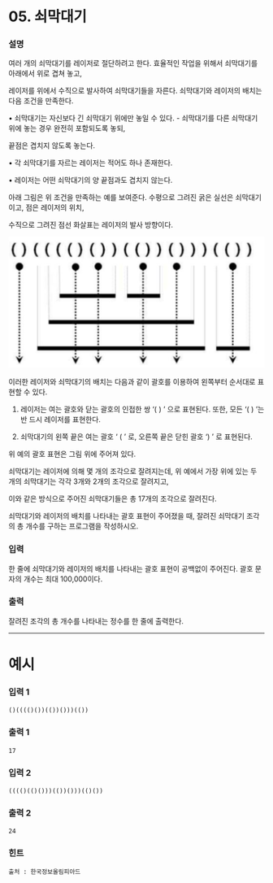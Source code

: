 # 05. 쇠막대기
### 설명

여러 개의 쇠막대기를 레이저로 절단하려고 한다. 효율적인 작업을 위해서 쇠막대기를 아래에서 위로 겹쳐 놓고,

레이저를 위에서 수직으로 발사하여 쇠막대기들을 자른다. 쇠막대기와 레이저의 배치는 다음 조건을 만족한다.

• 쇠막대기는 자신보다 긴 쇠막대기 위에만 놓일 수 있다. - 쇠막대기를 다른 쇠막대기 위에 놓는 경우 완전히 포함되도록 놓되,

끝점은 겹치지 않도록 놓는다.

• 각 쇠막대기를 자르는 레이저는 적어도 하나 존재한다.

• 레이저는 어떤 쇠막대기의 양 끝점과도 겹치지 않는다.

아래 그림은 위 조건을 만족하는 예를 보여준다. 수평으로 그려진 굵은 실선은 쇠막대기이고, 점은 레이저의 위치,

수직으로 그려진 점선 화살표는 레이저의 발사 방향이다.

![img.png](Section06Test05_img.png)

이러한 레이저와 쇠막대기의 배치는 다음과 같이 괄호를 이용하여 왼쪽부터 순서대로 표현할 수 있다.

1. 레이저는 여는 괄호와 닫는 괄호의 인접한 쌍 ‘( ) ’ 으로 표현된다. 또한, 모든 ‘( ) ’는 반 드시 레이저를 표현한다.

2. 쇠막대기의 왼쪽 끝은 여는 괄호 ‘ ( ’ 로, 오른쪽 끝은 닫힌 괄호 ‘) ’ 로 표현된다.

위 예의 괄호 표현은 그림 위에 주어져 있다.

쇠막대기는 레이저에 의해 몇 개의 조각으로 잘려지는데, 위 예에서 가장 위에 있는 두 개의 쇠막대기는 각각 3개와 2개의 조각으로 잘려지고,

이와 같은 방식으로 주어진 쇠막대기들은 총 17개의 조각으로 잘려진다.

쇠막대기와 레이저의 배치를 나타내는 괄호 표현이 주어졌을 때, 잘려진 쇠막대기 조각의 총 개수를 구하는 프로그램을 작성하시오.


### 입력

한 줄에 쇠막대기와 레이저의 배치를 나타내는 괄호 표현이 공백없이 주어진다. 괄호 문자의 개수는 최대 100,000이다.


### 출력

잘려진 조각의 총 개수를 나타내는 정수를 한 줄에 출력한다.

---
# 예시
### 입력 1
```
()(((()())(())()))(())
```

### 출력 1
```
17
```

### 입력 2
```
(((()(()()))(())()))(()())
```

### 출력 2
```
24
```



### 힌트
```
출처 : 한국정보올림피아드
```